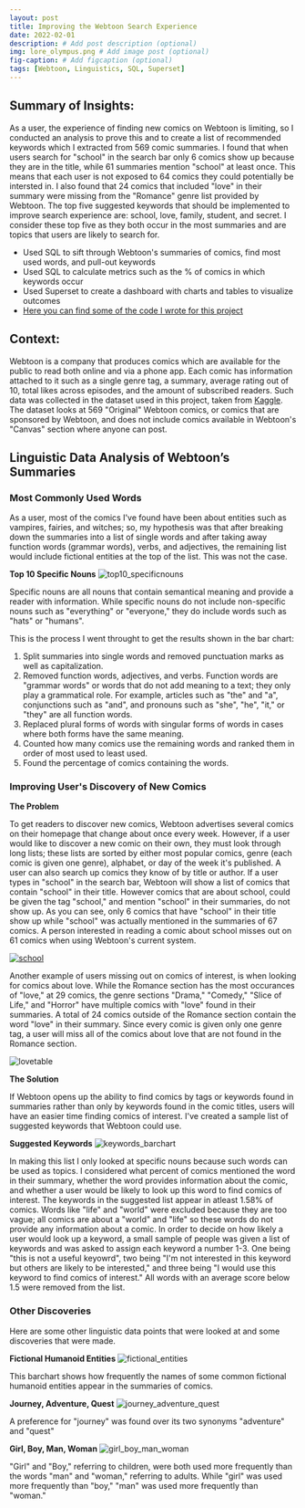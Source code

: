```yaml
---
layout: post
title: Improving the Webtoon Search Experience
date: 2022-02-01
description: # Add post description (optional)
img: lore_olympus.png # Add image post (optional)
fig-caption: # Add figcaption (optional)
tags: [Webtoon, Linguistics, SQL, Superset]
---
```


## Summary of Insights: 
As a user, the experience of finding new comics on Webtoon is limiting, so I conducted an analysis to prove this and to create a list of recommended keywords which I extracted from 569 comic summaries. I found that when users search for "school" in the search bar only 6 comics show up because they are in the title, while 61 summaries mention "school" at least once. This means that each user is not exposed to 64 comics they could potentially be intersted in. I also found that 24 comics that included "love" in their summary were missing from the "Romance" genre list provided by Webtoon. The top five suggested keywords that should be implemented to improve search experience are: school, love, family, student, and secret. I consider these top five as they both occur in the most summaries and are topics that users are likely to search for.

- Used SQL to sift through Webtoon's summaries of comics, find most used words, and pull-out keywords
- Used SQL to calculate metrics such as the % of comics in which keywords occur
- Used Superset to create a dashboard with charts and tables to visualize outcomes
- [Here you can find some of the code I wrote for this project](https://github.com/agiliariniosm/MyCode)

## Context:
Webtoon is a company that produces comics which are available for the public to read both online and via a phone app. Each comic has information attached to it such as a single genre tag, a summary, average rating out of 10, total likes across episodes, and the amount of subscribed readers. Such data was collected in the dataset used in this project, taken from [Kaggle](https://www.kaggle.com/swarnimrai/webtoon-comics-dataset). The dataset looks at 569 "Original" Webtoon comics, or comics that are sponsored by Webtoon, and does not include comics available in Webtoon's "Canvas" section where anyone can post.

## Linguistic Data Analysis of Webtoon’s Summaries
### Most Commonly Used Words

As a user, most of the comics I've found have been about entities such as vampires, fairies, and witches; so, my hypothesis was that after breaking down the summaries into a list of single words and after taking away function words (grammar words), verbs, and adjectives, the remaining list would include fictional entities at the top of the list. This was not the case. 

**Top 10 Specific Nouns**
![top10_specificnouns](https://agiliariniosm.github.io/flexible/_posts/images/Webtoon/specfic_nouns.png)

Specific nouns are all nouns that contain semantical meaning and provide a reader with information. While specific nouns do not include non-specific nouns such as "everything" or "everyone," they do include words such as "hats" or "humans". 

This is the process I went throught to get the results shown in the bar chart:
1. Split summaries into single words and removed punctuation marks as well as capitalization.
2. Removed function words, adjectives, and verbs. Function words are "grammar words" or words that do not add meaning to a text; they only play a grammatical role. For example, articles such as "the" and "a", conjunctions such as "and", and pronouns such as "she", "he", "it," or "they" are all function words.
3. Replaced plural forms of words with singular forms of words in cases where both forms have the same meaning.
4. Counted how many comics use the remaining words and ranked them in order of most used to least used.
5. Found the percentage of comics containing the words. 

### Improving User's Discovery of New Comics

**The Problem**

To get readers to discover new comics, Webtoon advertises several comics on their homepage that change about once every week. However, if a user would like to discover a new comic on their own, they must look through long lists; these lists are sorted by either most popular comics, genre (each comic is given one genre), alphabet, or day of the week it's published. A user can also search up comics they know of by title or author. If a user types in "school" in the search bar, Webtoon will show a list of comics that contain "school" in their title. However comics that are about school, could be given the tag "school," and mention "school" in their summaries, do not show up. As you can see, only 6 comics that have "school" in their title show up while "school" was actually mentioned in the summaries of 67 comics. A person interested in reading a comic about school misses out on 61 comics when using Webtoon's current system.

[![school](images/Webtoon/school.png)](https://www.webtoons.com/en/search?keyword=school)

Another example of users missing out on comics of interest, is when looking for comics about love. While the Romance section has the most occurances of "love," at 29 comics, the genre sections "Drama," "Comedy," "Slice of Life," and "Horror" have multiple comics with "love" found in their summaries. A total of 24 comics outside of the Romance section contain the word "love" in their summary. Since every comic is given only one genre tag, a user will miss all of the comics about love that are not found in the Romance section.

![lovetable](images/Webtoon/genre.png)

**The Solution**

If Webtoon opens up the ability to find comics by tags or keywords found in summaries rather than only by keywords found in the comic titles, users will have an easier time finding comics of interest. I've created a sample list of suggested keywords that Webtoon could use. 

**Suggested Keywords** 
![keywords_barchart](images/Webtoon/suggested_keywords.png)

In making this list I only looked at specific nouns because such words can be used as topics. I considered what percent of comics mentioned the word in their summary, whether the word provides information about the comic, and whether a user would be likely to look up this word to find comics of interest. The keywords in the suggested list appear in atleast 1.58% of comics. Words like "life" and "world" were excluded because they are too vague; all comics are about a "world" and "life" so these words do not provide any information about a comic. In order to decide on how likely a user would look up a keyword, a small sample of people was given a list of keywords and was asked to assign each keyword a number 1-3. One being "this is not a useful keyowrd", two being "I'm not interested in this keyword but others are likely to be interested," and three being "I would use this keyword to find comics of interest." All words with an average score below 1.5 were removed from the list. 

### Other Discoveries

Here are some other linguistic data points that were looked at and some discoveries that were made.

**Fictional Humanoid Entities**
![fictional_entities](images/Webtoon/fictional_entities.png)

This barchart shows how frequently the names of some common fictional humanoid entities appear in the summaries of comics.

**Journey, Adventure, Quest**
![journey_adventure_quest](images/Webtoon/journey.png)

A preference for "journey" was found over its two synonyms "adventure" and "quest"

**Girl, Boy, Man, Woman**
![girl_boy_man_woman](images/Webtoon/ppl_nouns.png)

"Girl" and "Boy," referring to children, were both used more frequently than the words "man" and "woman," referring to adults. While "girl" was used more frequently than "boy," "man" was used more frequently than "woman." 




